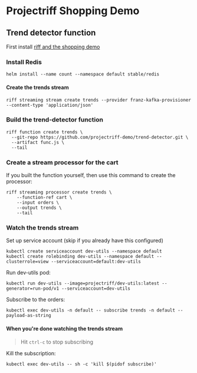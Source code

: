 # Projectriff Shopping Demo

## Trend detector function

First install [riff and the shopping demo](README.md)

### Install Redis

```
helm install --name count --namespace default stable/redis
```

#### Create the trends stream

```
riff streaming stream create trends --provider franz-kafka-provisioner --content-type 'application/json'
```

### Build the trend-detector function

```
riff function create trends \
  --git-repo https://github.com/projectriff-demo/trend-detector.git \
  --artifact func.js \
  --tail
```

### Create a stream processor for the cart

If you built the function yourself, then use this command to create the processor:

```
riff streaming processor create trends \
    --function-ref cart \
    --input orders \
    --output trends \
    --tail
```

### Watch the trends stream

Set up service account (skip if you already have this configured)

```
kubectl create serviceaccount dev-utils --namespace default
kubectl create rolebinding dev-utils --namespace default --clusterrole=view --serviceaccount=default:dev-utils
```

Run dev-utils pod:

```
kubectl run dev-utils --image=projectriff/dev-utils:latest --generator=run-pod/v1 --serviceaccount=dev-utils
```

Subscribe to the orders:

```
kubectl exec dev-utils -n default -- subscribe trends -n default --payload-as-string
```

#### When you're done watching the trends stream

> Hit `ctrl-c` to stop subscribing

Kill the subscription:

```
kubectl exec dev-utils -- sh -c 'kill $(pidof subscribe)'
```
